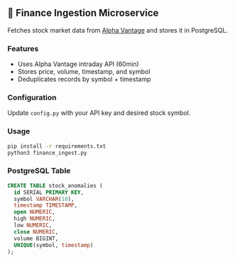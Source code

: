 ## 💸 Finance Ingestion Microservice

Fetches stock market data from [Alpha Vantage](https://www.alphavantage.co/) and stores it in PostgreSQL.

### Features
- Uses Alpha Vantage intraday API (60min)
- Stores price, volume, timestamp, and symbol
- Deduplicates records by symbol + timestamp

### Configuration
Update `config.py` with your API key and desired stock symbol.

### Usage
```bash
pip install -r requirements.txt
python3 finance_ingest.py
```

### PostgreSQL Table
```sql
CREATE TABLE stock_anomalies (
  id SERIAL PRIMARY KEY,
  symbol VARCHAR(10),
  timestamp TIMESTAMP,
  open NUMERIC,
  high NUMERIC,
  low NUMERIC,
  close NUMERIC,
  volume BIGINT,
  UNIQUE(symbol, timestamp)
);
```
